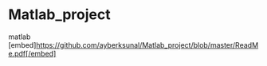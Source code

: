 # Matlab_project
matlab
[embed]https://github.com/ayberksunal/Matlab_project/blob/master/ReadMe.pdf[/embed] 

